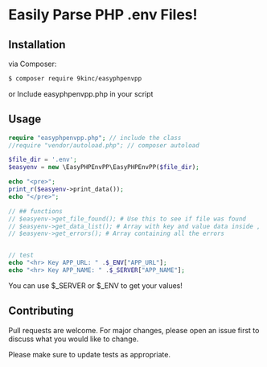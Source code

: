 # Easily Parse PHP .env Files!
  
## Installation
via Composer:
```bash
$ composer require 9kinc/easyphpenvpp
```
or
Include easyphpenvpp.php in your script  

## Usage

```php
require "easyphpenvpp.php"; // include the class
//require "vendor/autoload.php"; // composer autoload

$file_dir = '.env';
$easyenv = new \EasyPHPEnvPP\EasyPHPEnvPP($file_dir);  

echo "<pre>";
print_r($easyenv->print_data()); 
echo "</pre>";

// ## functions
// $easyenv->get_file_found(); # Use this to see if file was found
// $easyenv->get_data_list(); # Array with key and value data inside , use for loop to get these values!
// $easyenv->get_errors(); # Array containing all the errors


// test
echo "<hr> Key APP_URL: " .$_ENV["APP_URL"]; 
echo "<hr> Key APP_NAME: " .$_SERVER["APP_NAME"]; 
```

You can use $_SERVER or $_ENV to get your values!

## Contributing
Pull requests are welcome. For major changes, please open an issue first to discuss what you would like to change.

Please make sure to update tests as appropriate.
